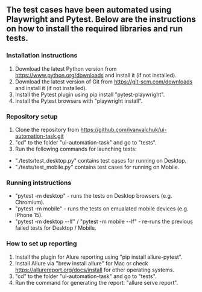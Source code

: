 ## The test cases have been automated using Playwright and Pytest. Below are the instructions on how to install the required libraries and run tests.

### Installation instructions
1. Download the latest Python version from https://www.python.org/downloads and install it (if not installed).
2. Download the latest version of Git from https://git-scm.com/downloads and install it (if not installed).
3. Install the Pytest plugin using pip install "pytest-playwright".
4. Install the Pytest browsers with "playwright install".

### Repository setup
1. Clone the repository from https://github.com/ivanvalchuk/ui-automation-task.git
2. "cd" to the folder "ui-automation-task" and go to "tests".
3. Run the following commands for launching tests:
- "./tests/test_desktop.py" contains test cases for running on Desktop.
- "./tests/test_mobile.py" contains test cases for running on Mobile.

### Running intstructions
- "pytest -m desktop" - runs the tests on Desktop browsers (e.g. Chromium).
- "pytest -m mobile" - runs the tests on emualated mobile devices (e.g. iPhone 15).
- "pytest -m desktop --lf" / "pytest -m mobile --lf" - re-runs the previous failed tests for Desktop / Mobile.

### How to set up reporting
1. Install the plugin for Alure reporting using "pip install allure-pytest".
2. Install Allure via "brew install allure" for Mac or check https://allurereport.org/docs/install for other operating systems.
3. "cd" to the folder "ui-automation-task" and go to "tests".
4. Run the command for generating the report: "allure serve report".
